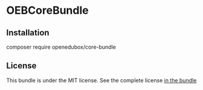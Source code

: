 OEBCoreBundle
=============

Installation
------------

composer require openedubox/core-bundle

License
-------

This bundle is under the MIT license. See the complete license [in the bundle](LICENSE)
